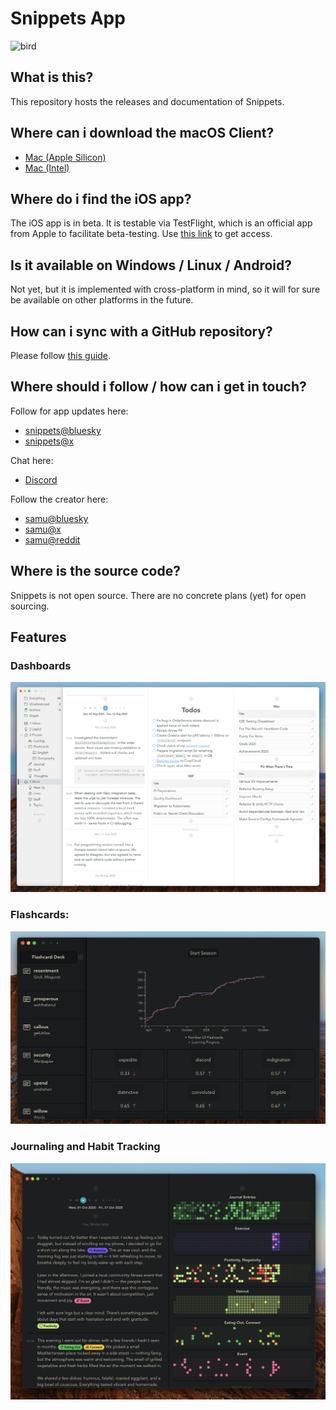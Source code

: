 # Snippets App

![bird](images/bird.png)

## What is this?

This repository hosts the releases and documentation of Snippets.

## Where can i download the macOS Client?

- [Mac (Apple Silicon)](https://github.com/samu/snippets/releases/download/v0.11.0/Snippets-0.11.0-arm64.dmg)
- [Mac (Intel)](https://github.com/samu/snippets/releases/download/v0.11.0/Snippets-0.11.0-x64.dmg)

## Where do i find the iOS app?

The iOS app is in beta. It is testable via TestFlight, which is an official app from Apple to facilitate beta-testing. Use [this link](https://testflight.apple.com/join/3wpgBj2Z) to get access.

## Is it available on Windows / Linux / Android?

Not yet, but it is implemented with cross-platform in mind, so it will for sure be available on other platforms in the future.

## How can i sync with a GitHub repository?

Please follow [this guide](GITHUB.md).

## Where should i follow / how can i get in touch?

Follow for app updates here:

- [snippets@bluesky](https://bsky.app/profile/snippets.ch)
- [snippets@x](https://x.com/snippetsHQ)

Chat here:

- [Discord](https://discord.gg/CWuenNJcpy)

Follow the creator here:

- [samu@bluesky](https://bsky.app/profile/samu.codes)
- [samu@x](https://x.com/samucodes)
- [samu@reddit](https://www.reddit.com/user/samu-codes/)

## Where is the source code?

Snippets is not open source. There are no concrete plans (yet) for open sourcing.

## Features

### Dashboards

![dashboards](images/dashboards.png)

### Flashcards:

![flashcards](images/flashcards.png)

### Journaling and Habit Tracking

![journaling-and-habit-tracking](images/journaling-and-habit-tracking.png)
